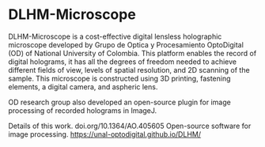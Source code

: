 # DLHM-Microscope

DLHM-Microscope is a cost-effective digital lensless holographic microscope developed by Grupo de Optica y Procesamiento OptoDigital (OD) of National University of Colombia. This platform enables the record of digital holograms, it has all the degrees of freedom needed to achieve different fields of view, levels of spatial resolution, and 2D scanning of the sample. This microscope is constructed using 3D printing, fastening elements, a digital camera, and aspheric lens. 

OD research group also developed an open-source plugin for image processing of recorded holograms in ImageJ.

Details of this work. doi.org/10.1364/AO.405605
Open-source software for image processing. https://unal-optodigital.github.io/DLHM/
